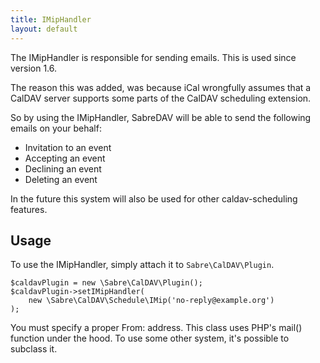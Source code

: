 ```yaml
---
title: IMipHandler
layout: default
---
```


The IMipHandler is responsible for sending emails. This is used since version
1.6.

The reason this was added, was because iCal wrongfully assumes that a CalDAV
server supports some parts of the CalDAV scheduling extension.

So by using the IMipHandler, SabreDAV will be able to send the following
emails on your behalf:

  * Invitation to an event
  * Accepting an event
  * Declining an event
  * Deleting an event

In the future this system will also be used for other caldav-scheduling
features.

Usage
-----

To use the IMipHandler, simply attach it to `Sabre\CalDAV\Plugin`.


    $caldavPlugin = new \Sabre\CalDAV\Plugin();
    $caldavPlugin->setIMipHandler(
        new \Sabre\CalDAV\Schedule\IMip('no-reply@example.org')
    );

You must specify a proper From: address. This class uses PHP's mail() function
under the hood. To use some other system, it's possible to subclass it.

